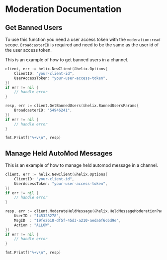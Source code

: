 # Moderation Documentation

## Get Banned Users

To use this function you need a user access token with the `moderation:read` scope.
`BroadcasterID` is required and need to be the same as the user id of the user access token.

This is an example of how to get banned users in a channel.

```go
client, err := helix.NewClient(&helix.Options{
    ClientID: "your-client-id",
    UserAccessToken: "your-user-access-token",
})
if err != nil {
    // handle error
}

resp, err := client.GetBannedUsers(&helix.BannedUsersParams{
    BroadcasterID: "54946241",
})
if err != nil {
    // handle error
}

fmt.Printf("%+v\n", resp)
```

## Manage Held AutoMod Messages

This is an example of how to manage held automod message in a channel.

```go
client, err := helix.NewClient(&helix.Options{
    ClientID: "your-client-id",
    UserAccessToken: "your-user-access-token",
})
if err != nil {
    // handle error
}

resp, err := client.ModerateHeldMessage(&helix.HeldMessageModerationParams{
    UserID : "145328278",
    MsgID  : "19fe2618-df5f-45d3-a210-aeda6f6c6d9e",
    Action : "ALLOW",
})
if err != nil {
    // handle error
}

fmt.Printf("%+v\n", resp)
```

